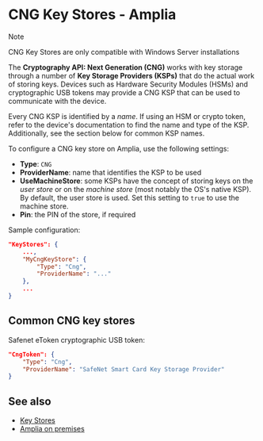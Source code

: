 ﻿# CNG Key Stores - Amplia

> [!NOTE]
> CNG Key Stores are only compatible with Windows Server installations

The **Cryptography API: Next Generation (CNG)** works with key storage through a number of **Key Storage Providers (KSPs)**
that do the actual work of storing keys. Devices such as Hardware Security Modules (HSMs) and cryptographic USB tokens may
provide a CNG KSP that can be used to communicate with the device.

<!--
> [!TIP]
> Although Windows Server has its own KSP which provides access to its native key stores, for that purpose you should use [Native Key Stores](native.md) instead.
-->

Every CNG KSP is identified by a *name*. If using an HSM or crypto token, refer to the device's documentation
to find the name and type of the KSP. Additionally, see the section below for common KSP names.

To configure a CNG key store on Amplia, use the following settings:

* **Type**: `CNG`
* **ProviderName**: name that identifies the KSP to be used
* **UseMachineStore**: some KSPs have the concept of storing keys on the *user store* or on the *machine store* (most notably the OS's native KSP).
  By default, the user store is used. Set this setting to `true` to use the machine store.
* **Pin**: the PIN of the store, if required

<!--
TODO:
OverrideKeyPins: ?
RememberKeyPins: ?
-->

Sample configuration:

```json
"KeyStores": {
	...,
	"MyCngKeyStore": {
		"Type": "Cng",
		"ProviderName": "..."
	},
	...
}
```

## Common CNG key stores

Safenet eToken cryptographic USB token:

```json
"CngToken": {
	"Type": "Cng",
	"ProviderName": "SafeNet Smart Card Key Storage Provider"
}
```

## See also

* [Key Stores](index.md)
* [Amplia on premises](../index.md)
